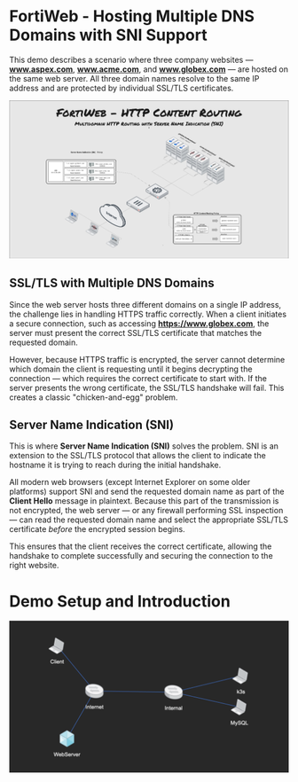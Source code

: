# FortiWeb - Hosting Multiple DNS Domains with SNI Support

This demo describes a scenario where three company websites — **www.aspex.com**, **www.acme.com**, and **www.globex.com** — are hosted on the same web server. All three domain names resolve to the same IP address and are protected by individual SSL/TLS certificates.

![R13S06](https://raw.githubusercontent.com/pivotal-sadubois/fabric-studio/main/demos/fortinet-sni-based-cert-selection/images/R13S06.jpg)

## SSL/TLS with Multiple DNS Domains

Since the web server hosts three different domains on a single IP address, the challenge lies in handling HTTPS traffic correctly. When a client initiates a secure connection, such as accessing **https://www.globex.com**, the server must present the correct SSL/TLS certificate that matches the requested domain.

However, because HTTPS traffic is encrypted, the server cannot determine which domain the client is requesting until it begins decrypting the connection — which requires the correct certificate to start with. If the server presents the wrong certificate, the SSL/TLS handshake will fail. This creates a classic "chicken-and-egg" problem.

## Server Name Indication (SNI)

This is where **Server Name Indication (SNI)** solves the problem. SNI is an extension to the SSL/TLS protocol that allows the client to indicate the hostname it is trying to reach during the initial handshake.

All modern web browsers (except Internet Explorer on some older platforms) support SNI and send the requested domain name as part of the **Client Hello** message in plaintext. Because this part of the transmission is not encrypted, the web server — or any firewall performing SSL inspection — can read the requested domain name and select the appropriate SSL/TLS certificate *before* the encrypted session begins.

This ensures that the client receives the correct certificate, allowing the handshake to complete successfully and securing the connection to the right website.

# Demo Setup and Introduction

![layout](https://raw.githubusercontent.com/pivotal-sadubois/fabric-studio/main/demos/fortinet-sni-based-cert-selection/images/layout.png)


